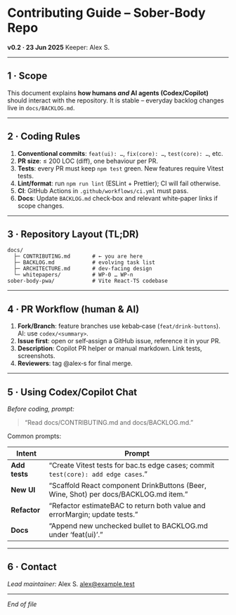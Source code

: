 # Contributing Guide – Sober‑Body Repo

**v0.2 · 23 Jun 2025**
Keeper: Alex S.

---

## 1 · Scope

This document explains **how humans *and* AI agents (Codex/Copilot)** should interact with the repository.  It is stable – everyday backlog changes live in `docs/BACKLOG.md`.

---

## 2 · Coding Rules

1. **Conventional commits**: `feat(ui): …`, `fix(core): …`, `test(core): …`, etc.
2. **PR size**: ≤ 200 LOC (diff), one behaviour per PR.
3. **Tests**: every PR must keep `npm test` green. New features require Vitest tests.
4. **Lint/format**: run `npm run lint` (ESLint + Prettier); CI will fail otherwise.
5. **CI**: GitHub Actions in `.github/workflows/ci.yml` must pass.
6. **Docs**: Update `BACKLOG.md` check‑box and relevant white‑paper links if scope changes.

---

## 3 · Repository Layout (TL;DR)

```
docs/
  ├─ CONTRIBUTING.md       # ← you are here
  ├─ BACKLOG.md            # evolving task list
  ├─ ARCHITECTURE.md       # dev‑facing design
  └─ whitepapers/          # WP‑0 … WP‑n
sober-body-pwa/            # Vite React‑TS codebase
```

---

## 4 · PR Workflow (human & AI)

1. **Fork/Branch**: feature branches use kebab‑case (`feat/drink-buttons`). AI: use `codex/<summary>`.
2. **Issue first**: open or self‑assign a GitHub issue, reference it in your PR.
3. **Description**: Copilot PR helper or manual markdown. Link tests, screenshots.
4. **Reviewers**: tag @alex‑s for final merge.

---

## 5 · Using Codex/Copilot Chat

*Before coding, prompt:*

> “Read docs/CONTRIBUTING.md and docs/BACKLOG.md.”

Common prompts:

| Intent        | Prompt                                                                               |
| ------------- | ------------------------------------------------------------------------------------ |
| **Add tests** | “Create Vitest tests for bac.ts edge cases; commit `test(core): add edge cases`.”    |
| **New UI**    | “Scaffold React component DrinkButtons (Beer, Wine, Shot) per docs/BACKLOG.md item.” |
| **Refactor**  | “Refactor estimateBAC to return both value and errorMargin; update tests.”           |
| **Docs**      | “Append new unchecked bullet to BACKLOG.md under ‘feat(ui)’.”                        |

---

## 6 · Contact

*Lead maintainer:* Alex S. [alex@example.test](mailto:alex@example.test)

---

*End of file*
